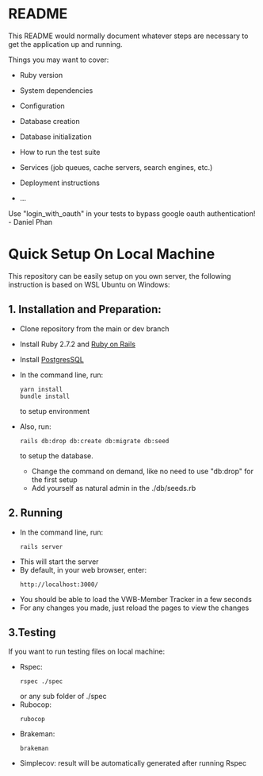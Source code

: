 # README

This README would normally document whatever steps are necessary to get the
application up and running.

Things you may want to cover:

* Ruby version

* System dependencies

* Configuration

* Database creation

* Database initialization

* How to run the test suite

* Services (job queues, cache servers, search engines, etc.)

* Deployment instructions

* ...

Use "login_with_oauth" in your tests to bypass google oauth authentication! - Daniel Phan

# Quick Setup On Local Machine
This repository can be easily setup on you own server, the following instruction is based on WSL Ubuntu on Windows:
## 1. Installation and Preparation:
- Clone repository from the main or dev branch
- Install Ruby 2.7.2 and [Ruby on Rails](https://guides.rubyonrails.org/getting_started.html)
- Install [PostgresSQL](https://www.postgresql.org/download/)
- In the command line, run:
    ```
    yarn install
    bundle install
    ```
    to setup environment
- Also, run:
    ```
    rails db:drop db:create db:migrate db:seed
    ```
    to setup the database.
    
    - Change the command on demand, like no need to use "db:drop" for the first setup
    - Add yourself as natural admin in the ./db/seeds.rb
## 2. Running
- In the command line, run:
    ```
    rails server
    ```
- This will start the server
- By default, in your web browser, enter:
    ```
    http://localhost:3000/
    ```
- You should be able to load the VWB-Member Tracker in a few seconds
- For any changes you made, just reload the pages to view the changes
## 3.Testing
If you want to run testing files on local machine:

- Rspec:
    ```
    rspec ./spec
    ```
    or any sub folder of ./spec
- Rubocop:
    ```
    rubocop
    ```
- Brakeman:
    ```
    brakeman
    ```
- Simplecov: result will be automatically generated after running Rspec